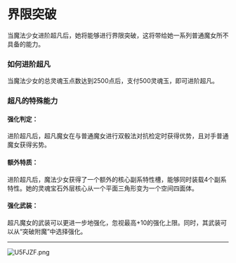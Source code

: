 # 界限突破

当魔法少女进阶超凡后，她将能够进行界限突破，这将带给她一系列普通魔女所不具备的能力。

### 如何进阶超凡

当魔法少女的总灵魂玉点数达到2500点后，支付500灵魂玉，即可进阶超凡。

### 超凡的特殊能力

#### 强化判定：

进阶超凡后，超凡魔女在与普通魔女进行双骰法对抗检定时获得优势，且对手普通魔女获得劣势。

#### 额外特质：

进阶超凡后，魔法少女获得了一个额外的核心副系特性槽，能够同时装载4个副系特性。她的灵魂宝石外层核心从一个平面三角形变为一个空间四面体。

#### 强化武装：

超凡魔女的武装可以更进一步地强化，忽视最高+10的强化上限。同时，其武装可以从“突破附魔”中选择强化。

***

<img src="https://s1.ax1x.com/2020/07/20/U5FJZF.png" alt="U5FJZF.png" border="0" />


